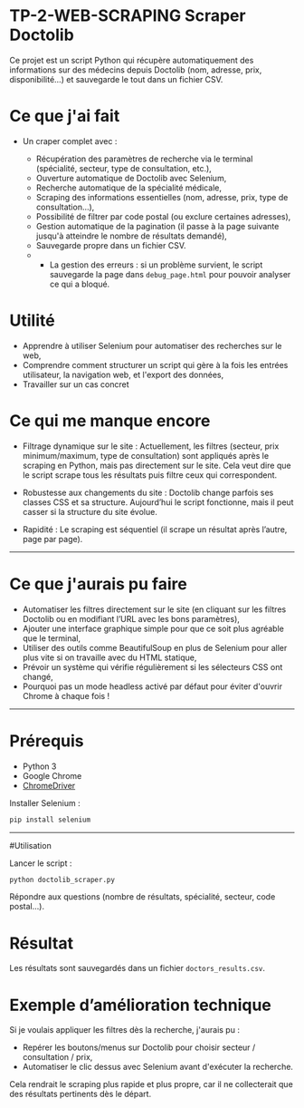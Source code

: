 # TP-2-WEB-SCRAPING Scraper Doctolib

Ce projet est un script Python qui récupère automatiquement des informations sur des médecins depuis Doctolib (nom, adresse, prix, disponibilité…) et sauvegarde le tout dans un fichier CSV.

# Ce que j'ai fait

* Un craper complet avec :

  * Récupération des paramètres de recherche via le terminal (spécialité, secteur, type de consultation, etc.),
  * Ouverture automatique de Doctolib avec Selenium,
  * Recherche automatique de la spécialité médicale,
  * Scraping des informations essentielles (nom, adresse, prix, type de consultation…),
  * Possibilité de filtrer par code postal (ou exclure certaines adresses),
  * Gestion automatique de la pagination (il passe à la page suivante jusqu'à atteindre le nombre de résultats demandé),
  * Sauvegarde propre dans un fichier CSV.
  * * La gestion des erreurs : si un problème survient, le script sauvegarde la page dans `debug_page.html` pour pouvoir analyser ce   qui a bloqué.


# Utilité 
* Apprendre à utiliser Selenium pour automatiser des recherches sur le web,
* Comprendre comment structurer un script qui gère à la fois les entrées utilisateur, la navigation web, et l'export des données,
* Travailler sur un cas concret

# Ce qui me manque encore

* Filtrage dynamique sur le site :
  Actuellement, les filtres (secteur, prix minimum/maximum, type de consultation) sont appliqués après le scraping en Python, mais pas directement sur le site. Cela veut dire que le script scrape tous les résultats puis filtre ceux qui correspondent.

* Robustesse aux changements du site :
  Doctolib change parfois ses classes CSS et sa structure. Aujourd’hui le script fonctionne, mais il peut casser si la structure du site évolue.

* Rapidité :
  Le scraping est séquentiel (il scrape un résultat après l’autre, page par page). 

---

# Ce que j'aurais pu faire 

* Automatiser les filtres directement sur le site (en cliquant sur les filtres Doctolib ou en modifiant l’URL avec les bons paramètres),
* Ajouter une interface graphique simple pour que ce soit plus agréable que le terminal,
* Utiliser des outils comme BeautifulSoup en plus de Selenium pour aller plus vite si on travaille avec du HTML statique,
* Prévoir un système qui vérifie régulièrement si les sélecteurs CSS ont changé,
* Pourquoi pas un mode headless activé par défaut pour éviter d'ouvrir Chrome à chaque fois !

---

# Prérequis

* Python 3
* Google Chrome
* [ChromeDriver](https://chromedriver.chromium.org/downloads)

Installer Selenium :

```bash
pip install selenium
```

---

#Utilisation

Lancer le script :

```bash
python doctolib_scraper.py
```

Répondre aux questions (nombre de résultats, spécialité, secteur, code postal…).
# Résultat
Les résultats sont sauvegardés dans un fichier `doctors_results.csv`.

# Exemple d’amélioration technique

Si je voulais appliquer les filtres dès la recherche, j'aurais pu :

* Repérer les boutons/menus sur Doctolib pour choisir secteur / consultation / prix,
* Automatiser le clic dessus avec Selenium avant d'exécuter la recherche.

Cela rendrait le scraping plus rapide et plus propre, car il ne collecterait que des résultats pertinents dès le départ.

